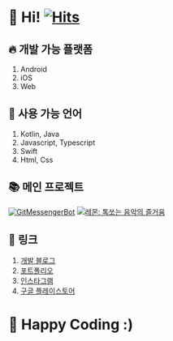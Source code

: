 # 👋 Hi! [![Hits](https://hits.seeyoufarm.com/api/count/incr/badge.svg?url=https%3A%2F%2Fgithub.com%2Fjisungbin%2Fjisungbin&count_bg=%2396D667&title_bg=%23555555&icon=ghostery.svg&icon_color=%23FFFFFF&title=see+my+profile&edge_flat=false)](https://github.com/jisungbin/fashion-guide)

## 🔥 개발 가능 플랫폼
1. Android
2. iOS
3. Web

## 🔧 사용 가능 언어
1. Kotlin, Java
2. Javascript, Typescript
3. Swift
4. Html, Css

## 📚 메인 프로젝트
[![GitMessengerBot](https://github-readme-stats.vercel.app/api/pin/?username=gitmessengerbot&repo=gitmessengerbot)](https://github.com/gitmessengerbot/gitmessengerbot)
[![레몬: 톡쏘는 음악의 즐거움](https://github-readme-stats.vercel.app/api/pin/?username=lemon-music&repo=lemon-android)](https://github.com/lemon-music/lemon-android)

## 🔗 링크
1. [개발 블로그](https://sungbin.me)
2. [포트폴리오](https://sungb.in)
4. [인스타그램](https://www.instagram.com/sungbin__5304)
5. [구글 플레이스토어](https://play.google.com/store/apps/dev?id=5527691348431041833)

# 🤗 Happy Coding :)
